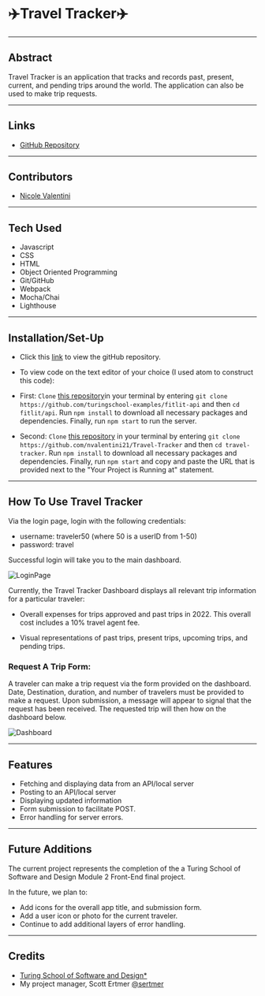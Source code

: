# ✈️Travel Tracker✈️ #
---

## Abstract

Travel Tracker is an application  that tracks and records past, present, current, and pending trips around the world. The application can also be used to make trip requests.

---
## Links
* [GitHub Repository](https://github.com/nvalentini21/Travel-Tracker)
---
## Contributors
* [Nicole Valentini](https://github.com/nvalentini21)
---
## Tech Used
* Javascript
* CSS
* HTML
* Object Oriented Programming
* Git/GitHub
* Webpack
* Mocha/Chai
* Lighthouse

---
## Installation/Set-Up
* Click this [link](https://github.com/nvalentini21/Travel-Tracker) to view the gitHub repository.

* To view code on the text editor of your choice (I used atom to construct this code):

* First: `Clone` [this repository](https://github.com/turingschool-examples/travel-tracker-api)in your terminal by entering `git clone https://github.com/turingschool-examples/fitlit-api` and then `cd fitlit/api`. Run `npm install` to download all necessary packages and dependencies. Finally, run `npm start` to run the server.

* Second: `Clone` [this repository](https://github.com/nvalentini21/Travel-Tracker) in your terminal by entering `git clone https://github.com/nvalentini21/Travel-Tracker` and then `cd travel-tracker`. Run `npm install` to download all necessary packages and dependencies. Finally, run `npm start` and copy and paste the URL that is provided next to the "Your Project is Running at" statement.

---
## How To Use Travel Tracker

Via the login page, login with the following credentials:

  - username: traveler50 (where 50 is a userID from 1-50)
  - password: travel

 Successful login will take you to the main dashboard.

 ![LoginPage](https://media.giphy.com/media/dzpHMMt2U5ttP2uC9E/giphy.gif)

Currently, the Travel Tracker Dashboard displays all relevant trip information for a particular traveler:

* Overall expenses for trips approved and past trips in 2022. This overall cost includes a 10% travel agent fee.

* Visual representations of past trips, present trips, upcoming trips, and pending trips.


### Request A Trip Form:

A traveler can make a trip request via the form provided on the dashboard. Date, Destination, duration, and number of travelers must be provided to make a request. Upon submission, a message will appear to signal that the request has been received. The requested trip will then how on the dashboard below.

![Dashboard](https://media.giphy.com/media/iYA4pOX2guZzzmvTcv/giphy.gif)

---

## Features

* Fetching and displaying data from an API/local server
* Posting to an API/local server
* Displaying updated information
* Form submission to facilitate POST.
* Error handling for server errors.

---
## Future Additions

The current project represents the completion of the a Turing School of Software and Design Module 2 Front-End final project.

In the future, we plan to:

* Add icons for the overall app title, and submission form.
* Add a user icon or photo for the current traveler.
* Continue to add additional layers of error handling.

---
## Credits
* [Turing School of Software and Design*](turing.edu)
* My project manager, Scott Ertmer [@sertmer](https://github.com/sertmer)
